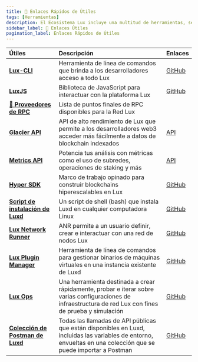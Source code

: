 ```yaml
---
title: 🔗 Enlaces Rápidos de Útiles
tags: [Herramientas]
description: El Ecosistema Lux incluye una multitud de herramientas, servicios de mantenimiento, pruebas, incluyendo una amplia gama de recursos y utilidades útiles para desarrolladores que construyen en la plataforma. Estas herramientas están diseñadas para agilizar el desarrollo, mejorar la integración y maximizar el potencial de aplicaciones descentralizadas y blockchains personalizadas en el ecosistema Lux.
sidebar_label: 🔗 Enlaces Útiles
pagination_label: Enlaces Rápidos de Útiles
---
```


| Útiles                                                                                | Descripción                                                                                                                                                             | Enlaces                                                                                                  |
| :------------------------------------------------------------------------------------ | :---------------------------------------------------------------------------------------------------------------------------------------------------------------------- | :------------------------------------------------------------------------------------------------------- |
| [**Lux-CLI**](/tooling/cli.md)                                        | Herramienta de línea de comandos que brinda a los desarrolladores acceso a todo Lux                                                                               | [GitHub](https://github.com/luxdefi/cli)                                                      |
| [**LuxJS**](/tooling/luxjs-overview.md)                                   | Biblioteca de JavaScript para interactuar con la plataforma Lux                                                                                                   | [GitHub](https://github.com/luxdefi/luxjs)                                                        |
| [**🔌 Proveedores de RPC**](/tooling/rpc-providers.md)                                | Lista de puntos finales de RPC disponibles para la Red Lux                                                                                                        |                                                                                                          |
| [**Glacier API**](/tooling/glacier.md)                                                | API de alto rendimiento de Lux que permite a los desarrolladores web3 acceder más fácilmente a datos de blockchain indexados                                      | [API](https://glacier-api.lux.network/api#/)                                                            |
| [**Metrics API**](/tooling/metrics.md)                                                | Potencia tus análisis con métricas como el uso de subredes, operaciones de staking y más                                                                                | [API](https://metrics.lux.network/)                                                                     |
| [**Hyper SDK**](https://github.com/luxdefi/hypersdk#readme)                          | Marco de trabajo opinado para construir blockchains hiperescalables en Lux                                                                                        | [GitHub](https://github.com/luxdefi/hypersdk#readme)                                                    |
| [**Script de instalación de Luxd**](/tooling/luxd-installer.md)         | Un script de shell (bash) que instala Luxd en cualquier computadora Linux                                                                                        | [GitHub](https://github.com/luxdefi/docs/blob/master/scripts/luxd-installer.sh#readme) |
| [**Lux Network Runner**](/tooling/netrunner.md)                            | ANR permite a un usuario definir, crear e interactuar con una red de nodos Lux                                                                                    | [GitHub](https://github.com/luxdefi/netrunner)                                           |
| [**Lux Plugin Manager**](/tooling/plugin-manager.md)                  | Herramienta de línea de comandos para gestionar binarios de máquinas virtuales en una instancia existente de Luxd                                                | [GitHub](https://github.com/luxdefi/apm)                                                                |
| [**Lux Ops**](/tooling/ops.md)                                        | Una herramienta destinada a crear rápidamente, probar e iterar sobre varias configuraciones de infraestructura de red Lux con fines de prueba y simulación        | [GitHub](https://github.com/luxdefi/ops)                                                      |
| [**Colección de Postman de Luxd**](/tooling/luxd-postman-collection/setup.md) | Todas las llamadas de API públicas que están disponibles en Luxd, incluidas las variables de entorno, envueltas en una colección que se puede importar a Postman | [GitHub](https://github.com/luxdefi/postman-collection/)                                      |
